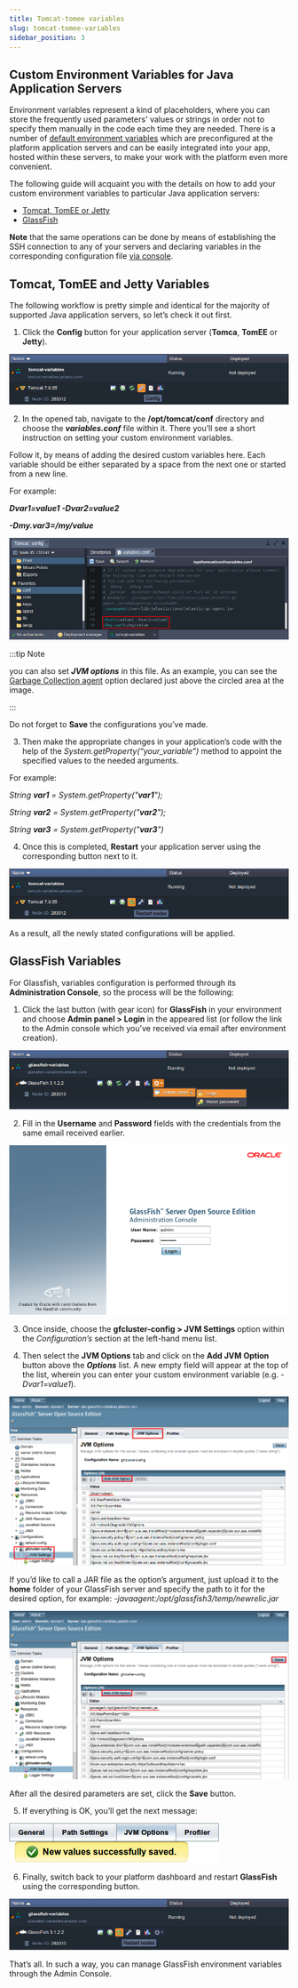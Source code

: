 ```yaml
---
title: Tomcat-tomee variables
slug: tomcat-tomee-variables
sidebar_position: 3
---
```


## Custom Environment Variables for Java Application Servers

Environment variables represent a kind of placeholders, where you can store the frequently used parameters' values or strings in order not to specify them manually in the code each time they are needed. There is a number of [default environment variables](/docs/EnvironmentManagement/EnvironmentVariables/Environment%20Variables#default-environment-variables) which are preconfigured at the platform application servers and can be easily integrated into your app, hosted within these servers, to make your work with the platform even more convenient.

The following guide will acquaint you with the details on how to add your custom environment variables to particular Java application servers:

- [Tomcat, TomEE or Jetty](https://cloudmydc.com/)
- [GlassFish](https://cloudmydc.com/)

**Note** that the same operations can be done by means of establishing the SSH connection to any of your servers and declaring variables in the corresponding configuration file [via console](https://cloudmydc.com/).

## Tomcat, TomEE and Jetty Variables

The following workflow is pretty simple and identical for the majority of supported Java application servers, so let’s check it out first.

1. Click the **Config** button for your application server (**Tomca**, **TomEE** or **Jetty**).

<div style={{
    display:'flex',
    justifyContent: 'center',
    margin: '0 0 1rem 0'
}}>

![Locale Dropdown](./img/Tomcat-TomEEVariables/config.png)

</div>

2. In the opened tab, navigate to the **/opt/tomcat/conf** directory and choose the **_variables.conf_** file within it. There you’ll see a short instruction on setting your custom environment variables.

Follow it, by means of adding the desired custom variables here. Each variable should be either separated by a space from the next one or started from a new line.

For example:

**_Dvar1=value1 -Dvar2=value2_**

**_-Dmy.var3=/my/value_**

<div style={{
    display:'flex',
    justifyContent: 'center',
    margin: '0 0 1rem 0'
}}>

![Locale Dropdown](./img/Tomcat-TomEEVariables/variablesconf.png)

</div>

:::tip Note

you can also set **_JVM options_** in this file. As an example, you can see the [Garbage Collection agent](https://cloudmydc.com/) option declared just above the circled area at the image.

:::

Do not forget to **Save** the configurations you’ve made.

3. Then make the appropriate changes in your application’s code with the help of the _System.getProperty(“your_variable”)_ method to appoint the specified values to the needed arguments.

For example:

_String **var1** = System.getProperty("**var1**");_

_String **var2** = System.getProperty("**var2**");_

_String **var3** = System.getProperty("**var3**")_

4. Once this is completed, **Restart** your application server using the corresponding button next to it.

<div style={{
    display:'flex',
    justifyContent: 'center',
    margin: '0 0 1rem 0'
}}>

![Locale Dropdown](./img/Tomcat-TomEEVariables/restart.png)

</div>

As a result, all the newly stated configurations will be applied.

## GlassFish Variables

For Glassfish, variables configuration is performed through its **Administration Console**, so the process will be the following:

1. Click the last button (with gear icon) for **GlassFish** in your environment and choose **Admin panel > Login** in the appeared list (or follow the link to the Admin console which you’ve received via email after environment creation).

<div style={{
    display:'flex',
    justifyContent: 'center',
    margin: '0 0 1rem 0'
}}>

![Locale Dropdown](./img/Tomcat-TomEEVariables/admin-panel.png)

</div>

2. Fill in the **Username** and **Password** fields with the credentials from the same email received earlier.

<div style={{
    display:'flex',
    justifyContent: 'center',
    margin: '0 0 1rem 0'
}}>

![Locale Dropdown](./img/Tomcat-TomEEVariables/login.png)

</div>

3. Once inside, choose the **gfcluster-config > JVM Settings** option within the _Configuration’s_ section at the left-hand menu list.

4. Then select the **JVM Options** tab and click on the **Add JVM Option** button above the **_Options_** list. A new empty field will appear at the top of the list, wherein you can enter your custom environment variable (e.g. _-Dvar1=value1_).

<div style={{
    display:'flex',
    justifyContent: 'center',
    margin: '0 0 1rem 0'
}}>

![Locale Dropdown](./img/Tomcat-TomEEVariables/add-variable.png)

</div>

If you’d like to call a JAR file as the option’s argument, just upload it to the **home** folder of your GlassFish server and specify the path to it for the desired option, for example: _-javaagent:/opt/glassfish3/temp/newrelic.jar_

<div style={{
    display:'flex',
    justifyContent: 'center',
    margin: '0 0 1rem 0'
}}>

![Locale Dropdown](./img/Tomcat-TomEEVariables/add-variable-1.png)

</div>

After all the desired parameters are set, click the **Save** button.

5. If everything is OK, you’ll get the next message:

<div style={{
    display:'flex',
    justifyContent: 'center',
    margin: '0 0 1rem 0'
}}>

![Locale Dropdown](./img/Tomcat-TomEEVariables/success.png)

</div>

6. Finally, switch back to your platform dashboard and restart **GlassFish** using the corresponding button.

<div style={{
    display:'flex',
    justifyContent: 'center',
    margin: '0 0 1rem 0'
}}>

![Locale Dropdown](<./img/Tomcat-TomEEVariables/restart-(2).png>)

</div>

That’s all. In such a way, you can manage GlassFish environment variables through the Admin Console.
